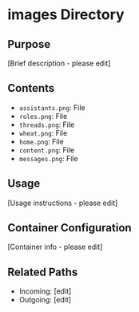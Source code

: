 
# images Directory

## Purpose
[Brief description - please edit]

## Contents
- `assistants.png`: File
- `roles.png`: File
- `threads.png`: File
- `wheat.png`: File
- `home.png`: File
- `content.png`: File
- `messages.png`: File

## Usage
[Usage instructions - please edit]

## Container Configuration
[Container info - please edit]

## Related Paths
- Incoming: [edit]
- Outgoing: [edit]
